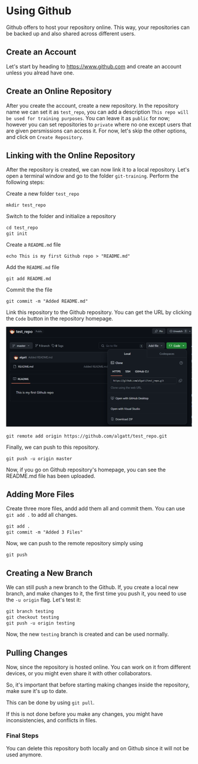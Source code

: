 # Using Github

Github offers to host your repository online. This way, your repositories can be backed up and also shared across different users.

## Create an Account

Let's start by heading to https://www.github.com and create an account unless you alread have one.

## Create an Online Repository

After you create the account, create a new repository. In the repository name we can set it as `test_repo`, you can add a description `This repo will be used for training purposes`. You can leave it as `public` for now; however you can set repositories to `private` where no one except users that are given persmissions can access it. For now, let's skip the other options, and click on `Create Repository`.

## Linking with the Online Repository

After the repository is created, we can now link it to a local repository. Let's open a terminal window and go to the folder `git-training`. Perform the following steps:

Create a new folder `test_repo`

```
mkdir test_repo
```

Switch to the folder and initialize a repository

```
cd test_repo
git init
```

Create a `README.md` file

```
echo This is my first Github repo > "README.md"
```

Add the `README.md` file

```
git add README.md
```

Commit the the file

```
git commit -m "Added README.md"
```

Link this repository to the Github repository. You can get the URL by clicking the `Code` button in the repository homepage.

![Github Repository URL](./images/img_repo_url.png)

```
git remote add origin https://github.com/algatt/test_repo.git
```

Finally, we can push to this repository.

```
git push -u origin master
```

Now, if you go on Github repository's homepage, you can see the README.md file has been uploaded.

## Adding More Files

Create three more files, andd add them all and commit them. You can use `git add .` to add all changes.

```
git add .
git commit -m "Added 3 Files"
```

Now, we can push to the remote repository simply using

```
git push
```

## Creating a New Branch

We can still push a new branch to the Github. If, you create a local new branch, and make changes to it, the first time you push it, you need to use the `-u origin` flag. Let's test it:

```
git branch testing
git checkout testing
git push -u origin testing
```

Now, the new `testing` branch is created and can be used normally.

## Pulling Changes

Now, since the repository is hosted online. You can work on it from different devices, or you might even share it with other collaborators.

So, it's important that before starting making changes inside the repository, make sure it's up to date.

This can be done by using `git pull`.

If this is not done before you make any changes, you might have inconsistencies, and conflicts in files.

### Final Steps

You can delete this repository both locally and on Github since it will not be used anymore.
